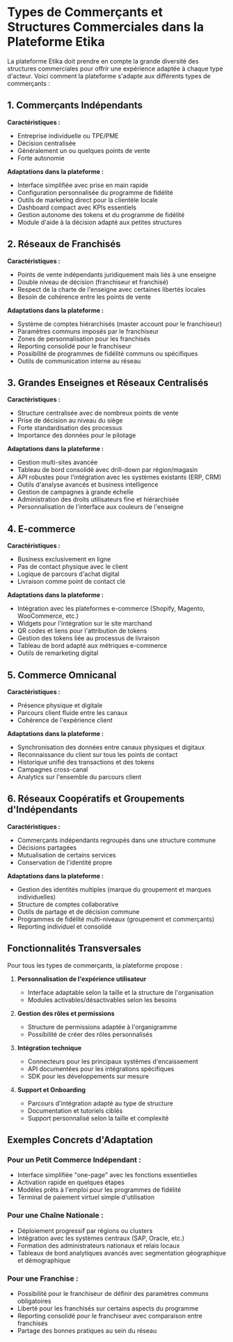 # Types de Commerçants et Structures Commerciales dans la Plateforme Etika

La plateforme Etika doit prendre en compte la grande diversité des structures commerciales pour offrir une expérience adaptée à chaque type d'acteur. Voici comment la plateforme s'adapte aux différents types de commerçants :

## 1. Commerçants Indépendants

**Caractéristiques :**
- Entreprise individuelle ou TPE/PME
- Décision centralisée
- Généralement un ou quelques points de vente
- Forte autonomie

**Adaptations dans la plateforme :**
- Interface simplifiée avec prise en main rapide
- Configuration personnalisée du programme de fidélité
- Outils de marketing direct pour la clientèle locale
- Dashboard compact avec KPIs essentiels
- Gestion autonome des tokens et du programme de fidélité
- Module d'aide à la décision adapté aux petites structures

## 2. Réseaux de Franchisés

**Caractéristiques :**
- Points de vente indépendants juridiquement mais liés à une enseigne
- Double niveau de décision (franchiseur et franchisé)
- Respect de la charte de l'enseigne avec certaines libertés locales
- Besoin de cohérence entre les points de vente

**Adaptations dans la plateforme :**
- Système de comptes hiérarchisés (master account pour le franchiseur)
- Paramètres communs imposés par le franchiseur
- Zones de personnalisation pour les franchisés
- Reporting consolidé pour le franchiseur
- Possibilité de programmes de fidélité communs ou spécifiques
- Outils de communication interne au réseau

## 3. Grandes Enseignes et Réseaux Centralisés

**Caractéristiques :**
- Structure centralisée avec de nombreux points de vente
- Prise de décision au niveau du siège
- Forte standardisation des processus
- Importance des données pour le pilotage

**Adaptations dans la plateforme :**
- Gestion multi-sites avancée
- Tableau de bord consolidé avec drill-down par région/magasin
- API robustes pour l'intégration avec les systèmes existants (ERP, CRM)
- Outils d'analyse avancés et business intelligence
- Gestion de campagnes à grande échelle
- Administration des droits utilisateurs fine et hiérarchisée
- Personnalisation de l'interface aux couleurs de l'enseigne

## 4. E-commerce

**Caractéristiques :**
- Business exclusivement en ligne
- Pas de contact physique avec le client
- Logique de parcours d'achat digital
- Livraison comme point de contact clé

**Adaptations dans la plateforme :**
- Intégration avec les plateformes e-commerce (Shopify, Magento, WooCommerce, etc.)
- Widgets pour l'intégration sur le site marchand
- QR codes et liens pour l'attribution de tokens
- Gestion des tokens liée au processus de livraison
- Tableau de bord adapté aux métriques e-commerce
- Outils de remarketing digital

## 5. Commerce Omnicanal

**Caractéristiques :**
- Présence physique et digitale
- Parcours client fluide entre les canaux
- Cohérence de l'expérience client

**Adaptations dans la plateforme :**
- Synchronisation des données entre canaux physiques et digitaux
- Reconnaissance du client sur tous les points de contact
- Historique unifié des transactions et des tokens
- Campagnes cross-canal
- Analytics sur l'ensemble du parcours client

## 6. Réseaux Coopératifs et Groupements d'Indépendants

**Caractéristiques :**
- Commerçants indépendants regroupés dans une structure commune
- Décisions partagées
- Mutualisation de certains services
- Conservation de l'identité propre

**Adaptations dans la plateforme :**
- Gestion des identités multiples (marque du groupement et marques individuelles)
- Structure de comptes collaborative
- Outils de partage et de décision commune
- Programmes de fidélité multi-niveaux (groupement et commerçants)
- Reporting individuel et consolidé

## Fonctionnalités Transversales

Pour tous les types de commerçants, la plateforme propose :

1. **Personnalisation de l'expérience utilisateur**
   - Interface adaptable selon la taille et la structure de l'organisation
   - Modules activables/désactivables selon les besoins

2. **Gestion des rôles et permissions**
   - Structure de permissions adaptée à l'organigramme
   - Possibilité de créer des rôles personnalisés

3. **Intégration technique**
   - Connecteurs pour les principaux systèmes d'encaissement
   - API documentées pour les intégrations spécifiques
   - SDK pour les développements sur mesure

4. **Support et Onboarding**
   - Parcours d'intégration adapté au type de structure
   - Documentation et tutoriels ciblés
   - Support personnalisé selon la taille et complexité

## Exemples Concrets d'Adaptation

### Pour un Petit Commerce Indépendant :
- Interface simplifiée "one-page" avec les fonctions essentielles
- Activation rapide en quelques étapes
- Modèles prêts à l'emploi pour les programmes de fidélité
- Terminal de paiement virtuel simple d'utilisation

### Pour une Chaîne Nationale :
- Déploiement progressif par régions ou clusters
- Intégration avec les systèmes centraux (SAP, Oracle, etc.)
- Formation des administrateurs nationaux et relais locaux
- Tableaux de bord analytiques avancés avec segmentation géographique et démographique

### Pour une Franchise :
- Possibilité pour le franchiseur de définir des paramètres communs obligatoires
- Liberté pour les franchisés sur certains aspects du programme
- Reporting consolidé pour le franchiseur avec comparaison entre franchisés
- Partage des bonnes pratiques au sein du réseau